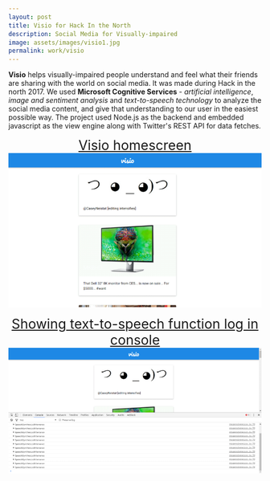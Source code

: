 ```yaml
---
layout: post
title: Visio for Hack In the North
description: Social Media for Visually-impaired
image: assets/images/visio1.jpg
permalink: work/visio
---
```


**Visio** helps visually-impaired people understand and feel what their friends are sharing with the world on social media. It was made during Hack 
in the north 2017. We used **Microsoft Cognitive Services** - *artificial intelligence*, *image and sentiment analysis* and *text-to-speech 
technology* to analyze the social media content, and give that understanding to our user in the easiest possible way. The project used Node.js as 
the backend and embedded javascript as the view engine along with Twitter's REST API for data fetches.

<center> <span style="font-size:20pt; text-decoration:underline" align="middle"> Visio homescreen </span> </center>
<center> <span align="middle" class="image"><img src="/assets/images/visio2.png" alt="Visio homescreen" /></span> </center> <p></p>
<center> <span style="font-size:20pt; text-decoration:underline" align="middle"> Showing text-to-speech function log in console </span> </center> 
<center> <span align="middle" class="image"><img src="/assets/images/visio3.png" alt="Showing text-to-speech function log in console" /></span> </center>
